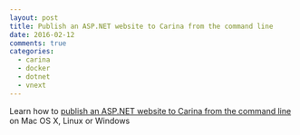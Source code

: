 ```yaml
---
layout: post
title: Publish an ASP.NET website to Carina from the command line
date: 2016-02-12
comments: true
categories:
  - carina
  - docker
  - dotnet
  - vnext
---
```


Learn how to [publish an ASP.NET website to Carina from the command line][tutorial] on Mac OS X, Linux or Windows

[tutorial]: https://getcarina.com/docs/tutorials/publish-aspnet-to-carina/
